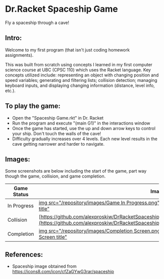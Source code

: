 # Dr.Racket Spaceship Game
Fly a spaceship through a cave!

## Intro: 
Welcome to my first program (that isn't just coding homework assignments).

This was built from scratch using concepts I learned in my first computer science course at UBC (CPSC 110) which uses the Racket language. 
Key concepts utilized include: representing an object with changing position and speed variables; generating and filtering lists; collision detection; managing keyboard inputs, and displaying changing information (distance, level info, etc.).

## To play the game:
- Open the "Spaceship Game.rkt" in Dr. Racket
- Run the program and execute "(main G1)" in the interactions window
- Once the game has started, use the up and down arrow keys to control your ship. Don't touch the walls of the cave!
- Difficulty gradually increases over 4 levels. Each new level results in the cave getting narrower and harder to navigate.

## Images:  
Some screenshots are below including the start of the game, part way though the game, collision, and game completion.

| Game Status  | Image |
| ------------ | ------|
| In Progress | [img src="/repository/images/Game In Progress.png" alt="Game in Progress" title="Game in Progress title"](https://github.com/alexproskiw/DrRacketSpaceshipGame/blob/main/Images/Game%20In%20Progress.png)  |
| Collision   | [https://github.com/alexproskiw/DrRacketSpaceshipGame/blob/main/Images/Collision%20Screen.png](https://github.com/alexproskiw/DrRacketSpaceshipGame/blob/main/Images/Collision%20Screen.png)  |
| Completion  | [img src="/repository/images/Completion Screen.png" alt="Completion Screen" title="Completion Screen title"](https://github.com/alexproskiw/DrRacketSpaceshipGame/blob/main/Images/Completion%20Screen.png)  |


## References:  
- Spaceship image obtained from https://icons8.com/icon/cfZaGYwG3rar/spaceship
